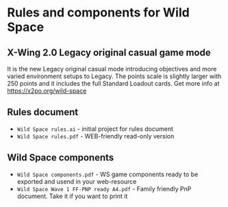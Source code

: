 # Rules and components for Wild Space

## X-Wing 2.0 Legacy original casual game mode

It is the new Legacy original casual mode introducing objectives and more varied environment setups to Legacy. The points scale is slightly larger with 250 points and it includes the full Standard Loadout cards.
Get more info at https://x2po.org/wild-space

## Rules document

- ```Wild Space rules.ai``` - initial project for rules document
- ```Wild Space rules.pdf``` - WEB-friendly read-only version

## Wild Space components

- ```Wild Space components.pdf``` - WS game components ready to be exported and usend in your web-resource
- ```Wild Space Wave 1 FF-PNP ready A4.pdf``` - Family friendly PnP document. Take it if you want to print it
